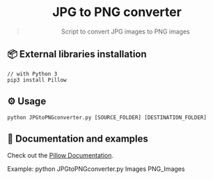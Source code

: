 <div align="center">
  <h1>JPG to PNG converter</h1>
  <blockquote>Script to convert JPG images to PNG images</blockquote>
</div>

## 📦 External libraries installation

```
// with Python 3
pip3 install Pillow
```

## ⚙️ Usage

```
python JPGtoPNGconverter.py [SOURCE_FOLDER] [DESTINATION_FOLDER]
```

## 📜 Documentation and examples

Check out the [Pillow Documentation](https://pillow.readthedocs.io/).

Example: python JPGtoPNGconverter.py Images PNG_Images
